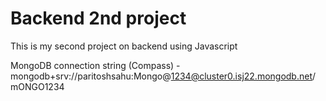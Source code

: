 # Backend 2nd project
This is my second project on backend using Javascript

MongoDB connection string (Compass) - 
mongodb+srv://paritoshsahu:Mongo@1234@cluster0.isj22.mongodb.net/
mONGO1234